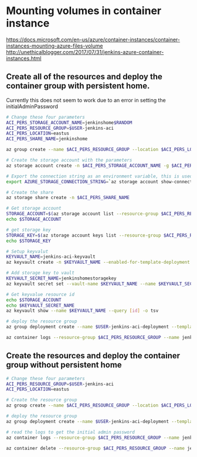 # Mounting volumes in container instance

https://docs.microsoft.com/en-us/azure/container-instances/container-instances-mounting-azure-files-volume
http://unethicalblogger.com/2017/07/31/jenkins-azure-container-instances.html

## Create all of the resources and deploy the container group with persistent home.

Currently this does not seem to work due to an error in setting the initialAdminPassword

```sh
# Change these four parameters
ACI_PERS_STORAGE_ACCOUNT_NAME=jenkinshome$RANDOM
ACI_PERS_RESOURCE_GROUP=$USER-jenkins-aci
ACI_PERS_LOCATION=eastus
ACI_PERS_SHARE_NAME=jenkinshome

az group create --name $ACI_PERS_RESOURCE_GROUP --location $ACI_PERS_LOCATION

# Create the storage account with the parameters
az storage account create -n $ACI_PERS_STORAGE_ACCOUNT_NAME -g $ACI_PERS_RESOURCE_GROUP -l $ACI_PERS_LOCATION --sku Standard_LRS

# Export the connection string as an environment variable, this is used when creating the Azure file share
export AZURE_STORAGE_CONNECTION_STRING=`az storage account show-connection-string -n $ACI_PERS_STORAGE_ACCOUNT_NAME -g $ACI_PERS_RESOURCE_GROUP -o tsv`

# Create the share
az storage share create -n $ACI_PERS_SHARE_NAME

# Get storage account
STORAGE_ACCOUNT=$(az storage account list --resource-group $ACI_PERS_RESOURCE_GROUP --query "[?contains(name,'$ACI_PERS_STORAGE_ACCOUNT_NAME')].[name]" -o tsv)
echo $STORAGE_ACCOUNT

# get storage key
STORAGE_KEY=$(az storage account keys list --resource-group $ACI_PERS_RESOURCE_GROUP --account-name $STORAGE_ACCOUNT --query "[0].value" -o tsv)
echo $STORAGE_KEY

# Setup keyvalut
KEYVAULT_NAME=jenkins-aci-keyvault
az keyvault create -n $KEYVAULT_NAME --enabled-for-template-deployment -g $ACI_PERS_RESOURCE_GROUP

# Add storage key to vault
KEYVAULT_SECRET_NAME=jenkinshomestoragekey
az keyvault secret set --vault-name $KEYVAULT_NAME --name $KEYVAULT_SECRET_NAME --value $STORAGE_KEY

# Get keyvalue resource id
echo $STORAGE_ACCOUNT
echo $KEYVAULT_SECRET_NAME
az keyvault show --name $KEYVAULT_NAME --query [id] -o tsv

# deploy the resource group
az group deployment create --name $USER-jenkins-aci-deployment --template-file jenkins-aci-template.json --parameters jenkins-aci-parameters.json --resource-group $ACI_PERS_RESOURCE_GROUP

az container logs --resource-group $ACI_PERS_RESOURCE_GROUP --name jenkins-ci --container-name jenkins-ci

```

## Create the resources and deploy the container group without persistent home

```sh
# Change these four parameters
ACI_PERS_RESOURCE_GROUP=$USER-jenkins-aci
ACI_PERS_LOCATION=eastus

# Create the resource group
az group create --name $ACI_PERS_RESOURCE_GROUP --location $ACI_PERS_LOCATION

# deploy the resource group
az group deployment create --name $USER-jenkins-aci-deployment --template-file jenkins-aci-template-no-storage.json --resource-group $ACI_PERS_RESOURCE_GROUP

# read the logs to get the initial admin password
az container logs --resource-group $ACI_PERS_RESOURCE_GROUP --name jenkins --container-name jenkins-ci

az container delete --resource-group $ACI_PERS_RESOURCE_GROUP --name jenkins-ci

```